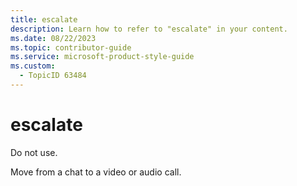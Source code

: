 ```yaml
---
title: escalate
description: Learn how to refer to "escalate" in your content.
ms.date: 08/22/2023
ms.topic: contributor-guide
ms.service: microsoft-product-style-guide
ms.custom:
  - TopicID 63484
---
```



# escalate

Do not use.  

Move from a chat to a video or audio call.  
  
